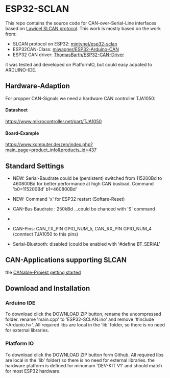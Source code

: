 # ESP32-SCLAN  

This repo contains the source code for CAN-over-Serial-Line interfaces based on [Lawicel SLCAN protocol](http://www.can232.com/docs/canusb_manual.pdf).
This work is mostly based on the work from:

* SLCAN protocol on ESP32: [mintynet/esp32-sclan](https://github.com/mintynet/esp32-slcan)
* ESP32CAN-Class: [miwagner/ESP32-Arduino-CAN](https://github.com/miwagner/ESP32-Arduino-CAN)
* ESP32 CAN driver: [ThomasBarth/ESP32-CAN-Driver](https://github.com/ThomasBarth/ESP32-CAN-Driver)

it was tested and developed on PlatformIO, but could easy adpated to ARDUINO-IDE.

## Hardware-Adaption

For propper CAN-Signals we need a hardware CAN controller TJA1050:

#### Datasheet

<https://www.mikrocontroller.net/part/TJA1050>

#### Board-Example

<https://www.komputer.de/zen/index.php?main_page=product_info&products_id=437>

## Standard Settings

* NEW: Serial-Baudrate could be (persistent) switched from 115200Bd to 460800Bd for better performance at high CAN      busload. Command 'b0=115200Bd' b1=460800Bd'
* NEW: Command 'x' for ESP32 restart (Softare-Reset)
  
* CAN-Bus Baudrate : 250kBd ...could be chanced with 'S' command
* 
* CAN-Pins: CAN_TX_PIN GPIO_NUM_5, CAN_RX_PIN GPIO_NUM_4 (conntect TJA1050 to this pins)
* Serial-Bluetooth: disabled (could be enabled with '#define BT_SERIAL'

## CAN-Applications supporting SLCAN

the [CANable-Projekt getting started](https://canable.io/getting-started.html)

## Download and Installation

### Arduino IDE

To download click the DOWNLOAD ZIP button, rename the uncompressed folder. rename 'main.cpp' to 'ESP32-SCLAN.ino' and remove '#include <Ardunio.h>'.
All required libs are local in the 'lib' folder, so there is no need for external libraries.

### Platform IO

To download click the DOWNLOAD ZIP button form Github. All required libs are local in the 'lib' folder) so there is no need for external libraries.
the hardware platform is defined for minumum 'DEV-KIT V1' and should match for most ESP32 hardware.
